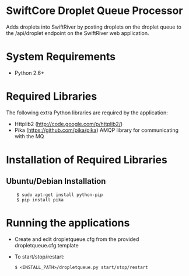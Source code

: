 SwiftCore Droplet Queue Processor
=================================

Adds droplets into SwiftRiver by posting droplets on the droplet queue to the /api/droplet
endpoint on the SwiftRiver web application.

System Requirements
====================

 * Python 2.6+

Required Libraries
===================
The following extra Python libraries are required by the application:
 
  * Httplib2 (http://code.google.com/p/httplib2/)
  * Pika (https://github.com/pika/pika) AMQP library for communicating with the MQ

Installation of Required Libraries
===================================

Ubuntu/Debian Installation
-------------------------------------

        $ sudo apt-get install python-pip
        $ pip install pika
        
Running the applications
========================= 

  * Create and edit dropletqueue.cfg from the provided dropletqueue.cfg.template
  * To start/stop/restart:

        $ <INSTALL_PATH>/dropletqueue.py start/stop/restart